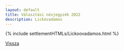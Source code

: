 ```yaml
---
layout: default
title: Választási névjegyzék 2022
description: Lickóvadamos
---
```


{% include settlementHTMLs/Lickoovadamos.html %}

[Vissza](./)